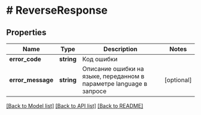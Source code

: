 # # ReverseResponse

## Properties

Name | Type | Description | Notes
------------ | ------------- | ------------- | -------------
**error_code** | **string** | Код ошибки |
**error_message** | **string** | Описание ошибки на языке, переданном в параметре language в запросе | [optional]

[[Back to Model list]](../../README.md#models) [[Back to API list]](../../README.md#endpoints) [[Back to README]](../../README.md)
